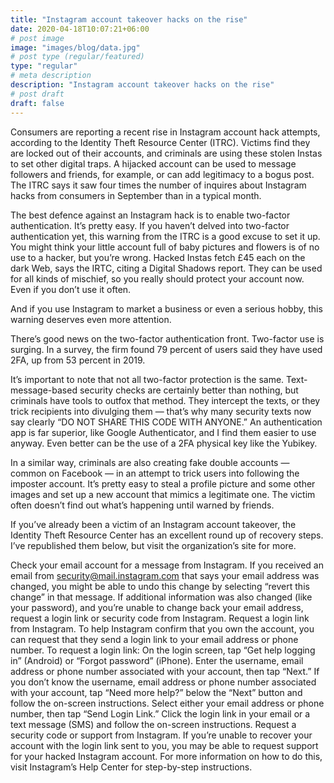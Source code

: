 ```yaml
---
title: "Instagram account takeover hacks on the rise"
date: 2020-04-18T10:07:21+06:00
# post image
image: "images/blog/data.jpg"
# post type (regular/featured)
type: "regular"
# meta description
description: "Instagram account takeover hacks on the rise"
# post draft
draft: false
---
```



Consumers are reporting a recent rise in Instagram account hack attempts, according to the Identity Theft Resource Center (ITRC). Victims find they are locked out of their accounts, and criminals are using these stolen Instas to set other digital traps. A hijacked account can be used to message followers and friends, for example, or can add legitimacy to a bogus post.  The ITRC says it saw four times the number of inquires about Instagram hacks from consumers in September than in a typical month.


The best defence against an Instagram hack is to enable two-factor authentication. It’s pretty easy. If you haven’t delved into two-factor authentication yet, this warning from the ITRC is a good excuse to set it up.  You might think your little account full of baby pictures and flowers is of no use to a hacker, but you’re wrong. Hacked Instas fetch £45 each on the dark Web, says the IRTC, citing a Digital Shadows report.  They can be used for all kinds of mischief, so you really should protect your account now. Even if you don’t use it often.

And if you use Instagram to market a business or even a serious hobby, this warning deserves even more attention.

There’s good news on the two-factor authentication front.  Two-factor use is surging. In a survey, the firm found 79 percent of users said they have used 2FA, up from 53 percent in 2019.

It’s important to note that not all two-factor protection is the same.  Text-message-based security checks are certainly better than nothing, but criminals have tools to outfox that method. They intercept the texts, or they trick recipients into divulging them — that’s why many security texts now say clearly “DO NOT SHARE THIS CODE WITH ANYONE.”  An authentication app is far superior, like Google Authenticator, and I find them easier to use anyway. Even better can be the use of a 2FA physical key like the Yubikey.

In a similar way, criminals are also creating fake double accounts — common on Facebook — in an attempt to trick users into following the imposter account. It’s pretty easy to steal a profile picture and some other images and set up a new account that mimics a legitimate one. The victim often doesn’t find out what’s happening until warned by friends.

If you’ve already been a victim of an Instagram account takeover, the Identity Theft Resource Center has an excellent round up of recovery steps.  I’ve republished them below, but visit the organization’s site for more. 

 

Check your email account for a message from Instagram. If you received an email from security@mail.instagram.com that says your email address was changed, you might be able to undo this change by selecting “revert this change” in that message. If additional information was also changed (like your password), and you’re unable to change back your email address, request a login link or security code from Instagram.
Request a login link from Instagram. To help Instagram confirm that you own the account, you can request that they send a login link to your email address or phone number. To request a login link:
On the login screen, tap “Get help logging in” (Android) or “Forgot password” (iPhone).
Enter the username, email address or phone number associated with your account, then tap “Next.” If you don’t know the username, email address or phone number associated with your account, tap “Need more help?” below the “Next” button and follow the on-screen instructions.
Select either your email address or phone number, then tap “Send Login Link.”
Click the login link in your email or a text message (SMS) and follow the on-screen instructions.
Request a security code or support from Instagram. If you’re unable to recover your account with the login link sent to you, you may be able to request support for your hacked Instagram account. For more information on how to do this, visit Instagram’s Help Center for step-by-step instructions.
